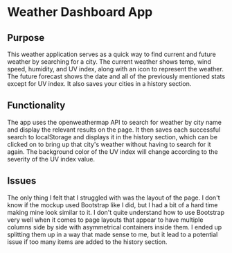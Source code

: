 # Weather Dashboard App

## Purpose
This weather application serves as a quick way to find current and future weather by searching for a city. The current weather shows temp, wind speed, humidity, and UV index, along with an icon to represent the weather. The future forecast shows the date and all of the previously mentioned stats except for UV index. It also saves your cities in a history section.

## Functionality 
The app uses the openweathermap API to search for weather by city name and display the relevant results on the page. It then saves each successful search to localStorage and displays it in the history section, which can be clicked on to bring up that city's weather without having to search for it again. The background color of the UV index will change according to the severity of the UV index value.

## Issues
The only thing I felt that I struggled with was the layout of the page. I don't know if the mockup used Bootstrap like I did, but I had a bit of a hard time making mine look similar to it. I don't quite understand how to use Bootstrap very well when it comes to page layouts that appear to have multiple columns side by side with asymmetrical containers inside them. I ended up splitting them up in a way that made sense to me, but it lead to a potential issue if too many items are added to the history section.